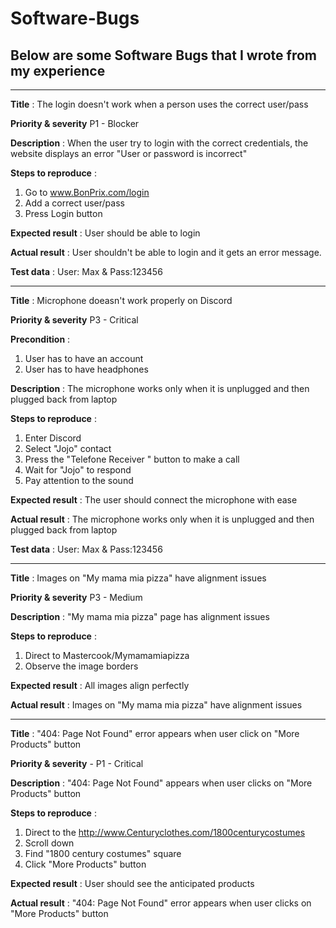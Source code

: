 # Software-Bugs

## Below are some Software Bugs that I wrote from my experience
-----------------


 **Title**  : The login doesn't work when a person uses the correct user/pass
 
 **Priority & severity**  P1 - Blocker

  **Description** : When the user try to login with the correct credentials, the website displays an error "User or password is incorrect"

 **Steps to reproduce** :

1. Go to www.BonPrix.com/login
2. Add a correct user/pass
3. Press Login button

**Expected result** : User should be able to login
 
 **Actual result** : User shouldn't be able to login and it gets an error message.
 
 **Test data** : User: Max & Pass:123456

-----------------

 **Title**  : Microphone doeasn't work properly on Discord
 
 **Priority & severity**  P3 - Critical
 
 **Precondition** : 
 
 1. User has to have an account 
 2. User has to have headphones

  **Description** : The microphone works only when it is unplugged and then plugged back  from laptop

 **Steps to reproduce** :

1. Enter Discord 
2. Select "Jojo" contact
3. Press the "Telefone Receiver " button to make a call
4. Wait for "Jojo" to respond
5. Pay attention to the sound

 **Expected result** : The user should connect the microphone with ease 
 
 **Actual result** : The microphone works only when it is unplugged and then plugged back  from laptop
 
 **Test data** : User: Max & Pass:123456
 
 -----------------
 
  **Title**  : Images on "My mama mia pizza" have alignment issues
 
 **Priority & severity**  P3 - Medium


  **Description** : "My mama mia pizza" page has alignment issues

 **Steps to reproduce** :
 
 1. Direct to Mastercook/Mymamamiapizza
 2. Observe the image borders

 **Expected result** : All images align perfectly
 
 **Actual result** : Images on "My mama mia pizza" have alignment issues
 
-----------------

 **Title**  :  "404: Page Not Found" error appears when user click on "More Products" button
 
 **Priority & severity**  - P1 - Critical 

  **Description** : "404: Page Not Found" appears when user clicks on "More Products" button

 **Steps to reproduce** :
 
 1. Direct to the http://www.Centuryclothes.com/1800centurycostumes
 2. Scroll down
 3. Find "1800 century costumes" square
 4. Click "More Products" button 
 

 **Expected result** : User should see the anticipated products
 
 **Actual result** : "404: Page Not Found" error appears when user clicks on "More Products" button
 
 
